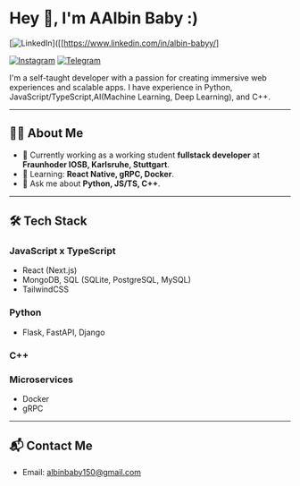 # Hey 👋, I'm AAlbin Baby :)

[![LinkedIn](https://img.shields.io/badge/-LinkedIn-blue?style=flat-square&logo=linkedin)]([[https://www.linkedin.com/in/albin-babyy/]

[![Instagram](https://img.shields.io/badge/-Instagram-red?style=flat-square&logo=instagram)]([https://instagram.com/yourprofile](https://www.instagram.com/_._try8yorself_._/))
[![Telegram](https://img.shields.io/badge/-Telegram-blue?style=flat-square&logo=telegram)](https://t.me/sd_albin_baby)

I'm a self-taught developer with a passion for creating immersive web experiences and scalable apps. I have experience in Python, JavaScript/TypeScript,AI(Machine Learning, Deep Learning), and C++.

---

## 🧑‍💻 **About Me**

- 🚀 Currently working as a working student **fullstack developer** at **Fraunhoder IOSB, Karlsruhe, Stuttgart**.
- 🌱 Learning: **React Native, gRPC, Docker**.
- 💬 Ask me about **Python, JS/TS, C++**.

---

## 🛠 **Tech Stack**

### JavaScript x TypeScript
- React (Next.js)
- MongoDB, SQL (SQLite, PostgreSQL, MySQL)
- TailwindCSS

### Python
- Flask, FastAPI, Django

### C++

### Microservices
- Docker
- gRPC

---

## 📬 **Contact Me**

- Email: albinbaby150@gmail.com
